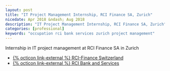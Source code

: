 ```yaml
---
layout: post
title: "IT Project Management Internship, RCI Finance SA, Zurich"
nicedate: Apr 2018 &ndash; Aug 2018
description: "IT Project Management Internship, RCI Finance SA, Zurich"
categories: [professional]
keywords: "occupation rci bank services zurich project management"
---
```



Internship in IT project management at RCI Finance SA in Zurich

* [{% octicon link-external %} RCI-Finance Switzerland](https://www.rci-finance.ch/)
* [{% octicon link-external %} RCI Bank and Services](https://www.rcibs.com/en/content/switzerland)

